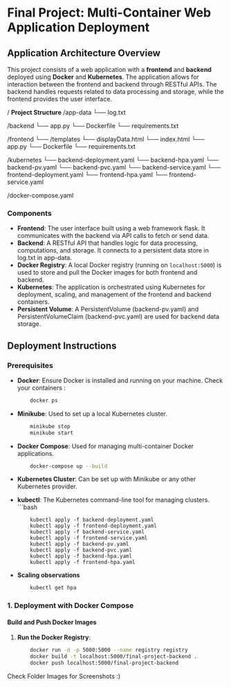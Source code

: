 # Final Project: Multi-Container Web Application Deployment

## Application Architecture Overview

This project consists of a web application with a **frontend** and **backend** deployed using **Docker** and **Kubernetes**. The application allows for interaction between the frontend and backend through RESTful APIs. The backend handles requests related to data processing and storage, while the frontend provides the user interface.

/ **Project Structure**
/app-data └── log.txt

/backend └── app.py └── Dockerfile └── requirements.txt

/frontend └── /templates └── displayData.html └── index.html └── app.py └── Dockerfile └── requirements.txt

/kubernetes └── backend-deployment.yaml └── backend-hpa.yaml └── backend-pv.yaml └── backend-pvc.yaml └── backend-service.yaml └── frontend-deployment.yaml └── frontend-hpa.yaml └── frontend-service.yaml

/docker-compose.yaml

### Components

- **Frontend**: The user interface built using a web framework flask. It communicates with the backend via API calls to fetch or send data.
- **Backend**: A RESTful API that handles logic for data processing, computations, and storage. It connects to a persistent data store in log.txt in app-data.
- **Docker Registry**: A local Docker registry (running on `localhost:5000`) is used to store and pull the Docker images for both frontend and backend.
- **Kubernetes**: The application is orchestrated using Kubernetes for deployment, scaling, and management of the frontend and backend containers.
- **Persistent Volume**: A PersistentVolume (backend-pv.yaml)  and PersistentVolumeClaim (backend-pvc.yaml) are used for backend data storage.

## Deployment Instructions

### Prerequisites

- **Docker**: Ensure Docker is installed and running on your machine.
  Check your containers :
    ```bash
        docker ps
    
- **Minikube**: Used to set up a local Kubernetes cluster.
    ```bash
        minikube stop
        minikube start

- **Docker Compose**: Used for managing multi-container Docker applications.
    ```bash
        docker-compose up --build
- **Kubernetes Cluster**: Can be set up with Minikube or any other Kubernetes provider.
- **kubectl**: The Kubernetes command-line tool for managing clusters.
      ```bash
 
          kubectl apply -f backend-deployment.yaml
          kubectl apply -f frontend-deployment.yaml
          kubectl apply -f backend-service.yaml
          kubectl apply -f frontend-service.yaml
          kubectl apply -f backend-pv.yaml
          kubectl apply -f backend-pvc.yaml
          kubectl apply -f backend-hpa.yaml
          kubectl apply -f frontend-hpa.yaml

- **Scaling observations**
   ```bash
       kubectl get hpa


### 1. Deployment with Docker Compose

#### Build and Push Docker Images

1. **Run the Docker Registry**:
   ```bash
       docker run -d -p 5000:5000 --name registry registry   
       docker build -t localhost:5000/final-project-backend .
       docker push localhost:5000/final-project-backend


  Check Folder Images for Screenshots :) 

